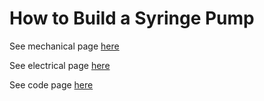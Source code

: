 # How to Build a Syringe Pump

See mechanical page [here](/Syringe-Pump/mechanical)

See electrical page [here](/Syringe-Pump/electrical)

See code page [here](/Syringe-Pump/code)
